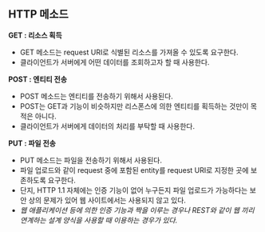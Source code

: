 ## HTTP 메소드

**GET : 리소스 획득**

- GET 메소드는 request URI로 식별된 리소스를 가져올 수 있도록 요구한다.
- 클라이언트가 서버에게 어떤 데이터를 조회하고자 할 때 사용한다.



**POST : 엔티티 전송**

- POST 메소드는 엔티티를 전송하기 위해서 사용된다.
- POST는 GET과 기능이 비슷하지만 리스폰스에 의한 엔티티를 획득하는 것만이 목적은 아니다.
- 클라이언트가 서버에게 데이터의 처리를 부탁할 때 사용한다.



**PUT : 파일 전송**

- PUT 메소드는 파일을 전송하기 위해서 사용된다.
- 파일 업로드와 같이 request 중에 포함된 entity를 request URI로 지정한 곳에 보존하도록 요구한다.
- 단지, HTTP 1.1 자체에는 인증 기능이 없어 누구든지 파일 업로드가 가능하다는 보안 상의 문제가 있어 웹 사이트에서는 사용되지 않고 있다.
- *웹 애플리케이션 등에 의한 인증 기능과 짝을 이루는 경우나 REST와 같이 웹 끼리 연계하는 설계 양식을 사용할 때 이용하는 경우가 있다.*

